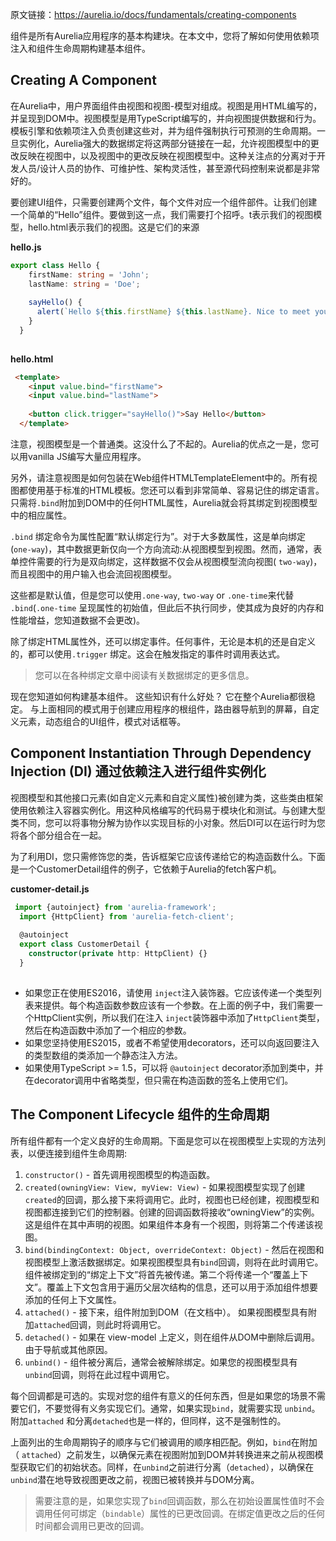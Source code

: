 原文链接：https://aurelia.io/docs/fundamentals/creating-components

组件是所有Aurelia应用程序的基本构建块。在本文中，您将了解如何使用依赖项注入和组件生命周期构建基本组件。

## Creating A Component

在Aurelia中，用户界面组件由视图和视图-模型对组成。视图是用HTML编写的，并呈现到DOM中。视图模型是用TypeScript编写的，并向视图提供数据和行为。模板引擎和依赖项注入负责创建这些对，并为组件强制执行可预测的生命周期。一旦实例化，Aurelia强大的数据绑定将这两部分链接在一起，允许视图模型中的更改反映在视图中，以及视图中的更改反映在视图模型中。这种关注点的分离对于开发人员/设计人员的协作、可维护性、架构灵活性，甚至源代码控制来说都是非常好的。

要创建UI组件，只需要创建两个文件，每个文件对应一个组件部件。让我们创建一个简单的“Hello”组件。要做到这一点，我们需要打个招呼。t表示我们的视图模型，hello.html表示我们的视图。这是它们的来源

**hello.js**
 

``` typescript
export class Hello {
    firstName: string = 'John';
    lastName: string = 'Doe';
  
    sayHello() {
      alert(`Hello ${this.firstName} ${this.lastName}. Nice to meet you.`);
    }
  }
  
```
**hello.html**

``` html
 <template>
    <input value.bind="firstName">
    <input value.bind="lastName">
  
    <button click.trigger="sayHello()">Say Hello</button>
  </template>
```

注意，视图模型是一个普通类。这没什么了不起的。Aurelia的优点之一是，您可以用vanilla JS编写大量应用程序。

另外，请注意视图是如何包装在Web组件HTMLTemplateElement中的。所有视图都使用基于标准的HTML模板。您还可以看到非常简单、容易记住的绑定语言。只需将`.bind`附加到DOM中的任何HTML属性，Aurelia就会将其绑定到视图模型中的相应属性。

`.bind` 绑定命令为属性配置“默认绑定行为”。对于大多数属性，这是单向绑定(`one-way`)，其中数据更新仅向一个方向流动:从视图模型到视图。然而，通常，表单控件需要的行为是双向绑定，这样数据不仅会从视图模型流向视图( `two-way`)，而且视图中的用户输入也会流回视图模型。

这些都是默认值，但是您可以使用`.one-way`, `two-way` or `.one-time`来代替 `.bind`(`.one-time` 呈现属性的初始值，但此后不执行同步，使其成为良好的内存和性能增益，您知道数据不会更改)。

除了绑定HTML属性外，还可以绑定事件。任何事件，无论是本机的还是自定义的，都可以使用`.trigger` 绑定。这会在触发指定的事件时调用表达式。

>您可以在各种绑定文章中阅读有关数据绑定的更多信息。

现在您知道如何构建基本组件。 这些知识有什么好处？ 它在整个Aurelia都很稳定。 与上面相同的模式用于创建应用程序的根组件，路由器导航到的屏幕，自定义元素，动态组合的UI组件，模式对话框等。

## Component Instantiation Through Dependency Injection (DI) 通过依赖注入进行组件实例化

视图模型和其他接口元素(如自定义元素和自定义属性)被创建为类，这些类由框架使用依赖注入容器实例化。用这种风格编写的代码易于模块化和测试。与创建大型类不同，您可以将事物分解为协作以实现目标的小对象。然后DI可以在运行时为您将各个部分组合在一起。

为了利用DI，您只需修饰您的类，告诉框架它应该传递给它的构造函数什么。下面是一个CustomerDetail组件的例子，它依赖于Aurelia的fetch客户机。

**customer-detail.js**
 

``` typescript
 import {autoinject} from 'aurelia-framework';
  import {HttpClient} from 'aurelia-fetch-client';
  
  @autoinject
  export class CustomerDetail {
    constructor(private http: HttpClient) {}
  }
  
```


*   如果您正在使用ES2016，请使用 `inject`注入装饰器。它应该传递一个类型列表来提供。每个构造函数参数应该有一个参数。在上面的例子中，我们需要一个HttpClient实例，所以我们在注入 `inject`装饰器中添加了`HttpClient`类型，然后在构造函数中添加了一个相应的参数。
*   如果您坚持使用ES2015，或者不希望使用decorators，还可以向返回要注入的类型数组的类添加一个静态注入方法。
*   如果使用TypeScript >= 1.5，可以将 `@autoinject`  decorator添加到类中，并在decorator调用中省略类型，但只需在构造函数的签名上使用它们。



## The Component Lifecycle 组件的生命周期

所有组件都有一个定义良好的生命周期。下面是您可以在视图模型上实现的方法列表，以便连接到组件生命周期:

1.  `constructor()` - 首先调用视图模型的构造函数。
2.  `created(owningView: View, myView: View)` - 如果视图模型实现了创建 `created`的回调，那么接下来将调用它。此时，视图也已经创建，视图模型和视图都连接到它们的控制器。创建的回调函数将接收“owningView”的实例。这是组件在其中声明的视图。如果组件本身有一个视图，则将第二个传递该视图。
3.  `bind(bindingContext: Object, overrideContext: Object)` - 然后在视图和视图模型上激活数据绑定。如果视图模型具有`bind`回调，则将在此时调用它。组件被绑定到的“绑定上下文”将首先被传递。第二个将传递一个“覆盖上下文”。覆盖上下文包含用于遍历父层次结构的信息，还可以用于添加组件想要添加的任何上下文属性。
4.  `attached()` - 接下来，组件附加到DOM（在文档中）。 如果视图模型具有附加`attached`回调，则此时将调用它。
5.  `detached()` - 如果在 view-model 上定义，则在组件从DOM中删除后调用。由于导航或其他原因。
6.  `unbind()` - 组件被分离后，通常会被解除绑定。如果您的视图模型具有 `unbind`回调，则将在此过程中调用它。

每个回调都是可选的。实现对您的组件有意义的任何东西，但是如果您的场景不需要它们，不要觉得有义务实现它们。通常，如果实现`bind`，就需要实现 `unbind`。附加`attached` 和分离`detached`也是一样的，但同样，这不是强制性的。

上面列出的生命周期钩子的顺序与它们被调用的顺序相匹配。例如，`bind`在附加（ `attached`）之前发生，以确保元素在视图附加到DOM并转换进来之前从视图模型获取它们的初始状态。同样，在`unbind`之前进行分离（`detached`），以确保在`unbind`潜在地导致视图更改之前，视图已被转换并与DOM分离。

>需要注意的是，如果您实现了`bind`回调函数，那么在初始设置属性值时不会调用任何可绑定（`bindable`）属性的已更改回调。在绑定值更改之后的任何时间都会调用已更改的回调。
